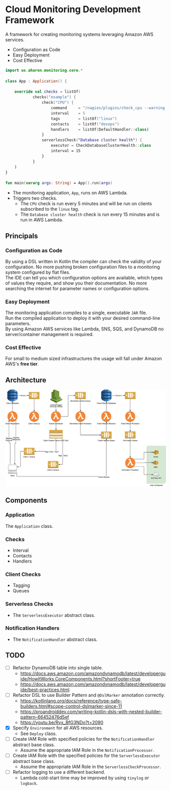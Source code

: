 # Cloud Monitoring Development Framework

A framework for creating monitoring systems leveraging Amazon AWS services.

- Configuration as Code
- Easy Deployment
- Cost Effective

```kotlin
import us.aharon.monitoring.core.*

class App : Application() {

    override val checks = listOf(
            checks("example") {
                check("CPU") {
                    command     = "/nagios/plugins/check_cpu --warning 75 --critical 85"
                    interval    = 5
                    tags        = listOf("linux")
                    contacts    = listOf("devops")
                    handlers    = listOf(DefaultHandler::class)
                } 
                serverlessCheck("Database cluster health") {
                    executor = CheckDatabaseClusterHealth::class
                    interval = 15
                }
            }
    )
}

fun main(vararg args: String) = App().run(args)
```

- The monitoring application, `App`, runs on AWS Lambda.
- Triggers two checks.
    - The `CPU` check is run every 5 minutes and will be run on clients 
    subscribed to the `linux` tag.
    - The `Database cluster health` check is run every 15 minutes and is
    run in AWS Lambda.

## Principals

### Configuration as Code
By using a DSL written in Kotlin the compiler can check the validity of 
your configuration.  No more pushing broken configuration files to a
monitoring system configured by flat files.   
The IDE can tell you which configuration options are available, which 
types of values they require, and show you their documentation.  No more
searching the internet for parameter names or configuration options.

### Easy Deployment
The monitoring application compiles to a single, executable `JAR` file.   
Run the compiled application to deploy it with your desired command-line 
parameters.   
By using Amazon AWS services like Lambda, SNS, SQS, and DynamoDB no 
server/container management is required.

### Cost Effective
For small to medium sized infrastructures the usage will fall under 
Amazon AWS's **free tier**.

## Architecture
![Architecture Diagram](./docs/arch-diagram.png "Architecture Diagram")

## Components
### Application
The `Application` class.

### Checks
- Interval
- Contacts
- Handlers

### Client Checks
- Tagging
- Queues

### Serverless Checks
- The `ServerlessExecutor` abstract class.

### Notification Handlers
- The `NotificationHandler` abstract class.

## TODO
- [ ] Refactor DynamoDB table into single table.
    - https://docs.aws.amazon.com/amazondynamodb/latest/developerguide/HowItWorks.CoreComponents.html?shortFooter=true
    - https://docs.aws.amazon.com/amazondynamodb/latest/developerguide/best-practices.html
- [ ] Refactor DSL to use Builder Pattern and `@DslMarker` annotation correctly.
    - https://kotlinlang.org/docs/reference/type-safe-builders.html#scope-control-dslmarker-since-11
    - https://proandroiddev.com/writing-kotlin-dsls-with-nested-builder-pattern-66452476d5ef
    - https://youtu.be/Rvx_BfG3NDo?t=2090
- [x] Specify `Environment` for all AWS resources.
    - See `Deploy` class.
- [ ] Create IAM Role with specified policies for the `NotificationHandler` abstract base class.
    - Assume the appropriate IAM Role in the `NotificationProcessor`.
- [ ] Create IAM Role with the specified policies for the `ServerlessExecutor` abstract base class.    
    - Assume the appropriate IAM Role in the `ServerlessCheckProcessor`.
- [ ] Refactor logging to use a different backend.
    - Lambda cold-start time may be improved by using `tinylog` or `logback`.
